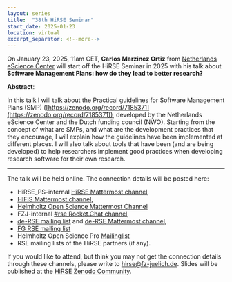 ```yaml
---
layout: series
title:  "38th HiRSE Seminar"
start_date: 2025-01-23
location: virtual
excerpt_separator: <!--more-->
---
```


On January 23, 2025, 11am CET, **Carlos Marzinez Ortiz** from [Netherlands eScience Center](https://www.esciencecenter.nl/team/dr-carlos-martinez-ortiz/) will start off the HiRSE Seminar in 2025 with his talk about **Software Management Plans: how do they lead to better research?**
<!--more-->

**Abstract**:

In this talk I will talk about the Practical guidelines for Software Management Plans (SMP) ([https://zenodo.org/record/7185371](https://zenodo.org/record/7185371)), developed by the Netherlands eScience Center and the Dutch funding council (NWO). Starting from the concept of what are SMPs, and what are the development practices that they encourage, I will explain how the guidelines have been implemented at different places. I will also talk about tools that have been (and are being developed) to help researchers implement good practices when developing research software for their own research.

***

The talk will be held online. The connection details will be posted here:

* HiRSE_PS-internal [HiRSE Mattermost channel](https://mattermost.hzdr.de/hirse),
* [HIFIS Mattermost channel](https://mattermost.hzdr.de/hifis), 
* [Helmholtz Open Science Mattermost Channel](https://mattermost.hzdr.de/open-science)
* FZJ-internal [#rse Rocket.Chat channel](https://chat.fz-juelich.de/channel/rse),
* [de-RSE mailing list](https://de-rse.org/de/join.html) and [de-RSE Mattermost channel](https://chat.gwdg.de/channel/derse),
* [FG RSE mailing list](https://fg-rse.gi.de/weiteres/mailingliste)
* Helmholtz Open Science Pro [Mailinglist](https://os.helmholtz.de/en/newsroom/mailing-list/)
* RSE mailing lists of the HiRSE partners (if any).

If you would like to attend, but think you may not get the connection details through these channels, please write to [hirse@fz-juelich.de](mailto:hirse@fz-juelich.de). Slides will be published at the [HiRSE Zenodo Community](https://zenodo.org/communities/hirse/).
